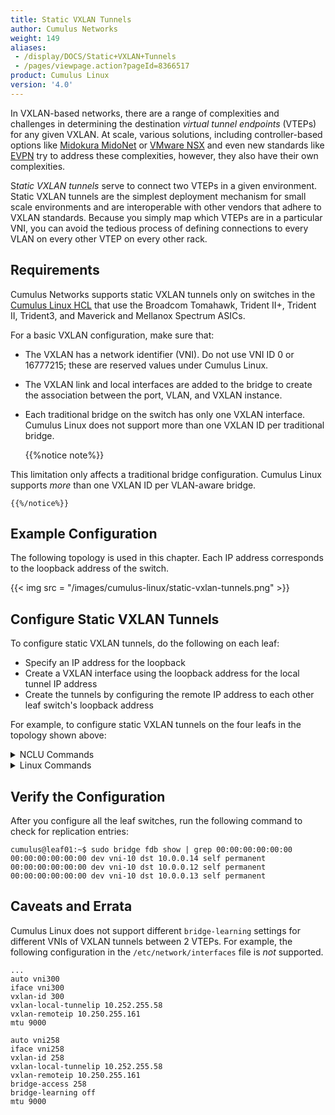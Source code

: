 ```yaml
---
title: Static VXLAN Tunnels
author: Cumulus Networks
weight: 149
aliases:
 - /display/DOCS/Static+VXLAN+Tunnels
 - /pages/viewpage.action?pageId=8366517
product: Cumulus Linux
version: '4.0'
---
```

In VXLAN-based networks, there are a range of complexities and challenges in determining the destination *virtual tunnel endpoints* (VTEPs) for any given VXLAN. At scale, various solutions, including controller-based options like [Midokura MidoNet](../Virtualization-Integrations/Integrating-Hardware-VTEPs-with-Midokura-MidoNet-and-OpenStack/) or [VMware NSX](../Virtualization-Integrations/Integrating-Hardware-VTEPs-with-VMware-NSX-MH/) and even new standards like [EVPN](../Ethernet-Virtual-Private-Network-EVPN/) try to address these complexities, however, they also have their own complexities.

S*tatic VXLAN tunnels* serve to connect two VTEPs in a given environment. Static VXLAN tunnels are the simplest deployment mechanism for small scale environments and are interoperable with other vendors that adhere to VXLAN standards. Because you simply map which VTEPs are in a particular VNI, you can avoid the tedious process of defining connections to every VLAN on every other VTEP on every other rack.

## Requirements

Cumulus Networks supports static VXLAN tunnels only on switches in the [Cumulus Linux HCL](http://cumulusnetworks.com/hcl/) that use the Broadcom Tomahawk, Trident II+, Trident II, Trident3, and Maverick and Mellanox Spectrum ASICs.

For a basic VXLAN configuration, make sure that:

- The VXLAN has a network identifier (VNI). Do not use VNI ID 0 or 16777215; these are reserved values under Cumulus Linux.
- The VXLAN link and local interfaces are added to the bridge to create the association between the port, VLAN, and VXLAN instance.
- Each traditional bridge on the switch has only one VXLAN interface. Cumulus Linux does not support more than one VXLAN ID per traditional bridge.

    {{%notice note%}}

This limitation only affects a traditional bridge configuration. Cumulus Linux supports *more* than one VXLAN ID per VLAN-aware bridge.

    {{%/notice%}}

## Example Configuration

The following topology is used in this chapter. Each IP address corresponds to the loopback address of the switch.

{{< img src = "/images/cumulus-linux/static-vxlan-tunnels.png" >}}

## Configure Static VXLAN Tunnels

To configure static VXLAN tunnels, do the following on each leaf:

- Specify an IP address for the loopback
- Create a VXLAN interface using the loopback address for the local tunnel IP address
- Create the tunnels by configuring the remote IP address to each other leaf switch's loopback address

For example, to configure static VXLAN tunnels on the four leafs in the topology shown above:

<details>

<summary>NCLU Commands </summary>

Run the following commands on **leaf01**:

```
cumulus@leaf01:~$ net add loopback lo ip address 10.0.0.11/32
cumulus@leaf01:~$ net add vxlan vni-10 vxlan id 10
cumulus@leaf01:~$ net add vxlan vni-10 vxlan local-tunnelip 10.0.0.11
cumulus@leaf01:~$ net add vxlan vni-10 vxlan remoteip 10.0.0.12
cumulus@leaf01:~$ net add vxlan vni-10 vxlan remoteip 10.0.0.13
cumulus@leaf01:~$ net add vxlan vni-10 vxlan remoteip 10.0.0.14
cumulus@leaf01:~$ net add vxlan vni-10 bridge access 10
cumulus@leaf01:~$ net pending
cumulus@leaf01:~$ net commit
```

Run these commands on leaf02, leaf03, and leaf04:

**leaf02**

```
cumulus@leaf02:~$ net add loopback lo ip address 10.0.0.12/32
cumulus@leaf02:~$ net add vxlan vni-10 vxlan id 10
cumulus@leaf02:~$ net add vxlan vni-10 vxlan local-tunnelip 10.0.0.12
cumulus@leaf02:~$ net add vxlan vni-10 vxlan remoteip 10.0.0.11
cumulus@leaf02:~$ net add vxlan vni-10 vxlan remoteip 10.0.0.13
cumulus@leaf02:~$ net add vxlan vni-10 vxlan remoteip 10.0.0.14
cumulus@leaf02:~$ net add vxlan vni-10 bridge access 10
cumulus@leaf02:~$ net pending
cumulus@leaf02:~$ net commit
```

**leaf03**

```
cumulus@leaf03:~$ net add loopback lo ip address 10.0.0.13/32
cumulus@leaf03:~$ net add vxlan vni-10 vxlan id 10
cumulus@leaf03:~$ net add vxlan vni-10 vxlan local-tunnelip 10.0.0.13
cumulus@leaf03:~$ net add vxlan vni-10 vxlan remoteip 10.0.0.11
cumulus@leaf03:~$ net add vxlan vni-10 vxlan remoteip 10.0.0.12
cumulus@leaf03:~$ net add vxlan vni-10 vxlan remoteip 10.0.0.14
cumulus@leaf03:~$ net add vxlan vni-10 bridge access 10
cumulus@leaf03:~$ net pending
cumulus@leaf03:~$ net commit
```

**leaf04**

```
cumulus@leaf04:~$ net add loopback lo ip address 10.0.0.14/32
cumulus@leaf04:~$ net add vxlan vni-10 vxlan id 10
cumulus@leaf04:~$ net add vxlan vni-10 vxlan local-tunnelip 10.0.0.14
cumulus@leaf04:~$ net add vxlan vni-10 vxlan remoteip 10.0.0.11
cumulus@leaf04:~$ net add vxlan vni-10 vxlan remoteip 10.0.0.12
cumulus@leaf04:~$ net add vxlan vni-10 vxlan remoteip 10.0.0.13
cumulus@leaf04:~$ net add vxlan vni-10 bridge access 10
cumulus@leaf04:~$ net pending
cumulus@leaf04:~$ net commit
```

</details>

<details>

<summary>Linux Commands </summary>

Configure **leaf01** by editing the `/etc/network/interfaces` file as follows:

```
# The loopback network interface
auto lo
iface lo inet loopback
    address 10.0.0.11/32

# The primary network interface
auto eth0
iface eth0 inet dhcp

auto swp1
iface swp1

auto swp2
iface swp2

auto bridge
iface bridge
    bridge-ports vni-10
    bridge-vids 10
    bridge-vlan-aware yes

auto vni-10
iface vni-10
    bridge-access 10
    mstpctl-bpduguard yes
    mstpctl-portbpdufilter yes
    vxlan-id 10
    vxlan-local-tunnelip 10.0.0.11
    vxlan-remoteip 10.0.0.12
    vxlan-remoteip 10.0.0.13
    vxlan-remoteip 10.0.0.14
```

Configure leaf02, leaf03, and leaf04 as follows:

**leaf02**

```
# The loopback network interface
auto lo
iface lo inet loopback
    address 10.0.0.12/32

# The primary network interface
auto eth0
iface eth0 inet dhcp

auto swp1
iface swp1

auto swp2
iface swp2

auto bridge
iface bridge
    bridge-ports vni-10
    bridge-vids 10
    bridge-vlan-aware yes

auto vni-10
iface vni-10
    bridge-access 10
    mstpctl-bpduguard yes
    mstpctl-portbpdufilter yes
    vxlan-id 10
    vxlan-local-tunnelip 10.0.0.12
    vxlan-remoteip 10.0.0.11
    vxlan-remoteip 10.0.0.13
    vxlan-remoteip 10.0.0.14
```

**leaf03**

```
# The loopback network interface
auto lo
iface lo inet loopback
   address 10.0.0.13/32

# The primary network interface
auto eth0
iface eth0 inet dhcp

auto swp1
iface swp1

auto swp2
iface swp2

auto bridge
iface bridge
   bridge-ports vni-10
   bridge-vids 10
   bridge-vlan-aware yes

auto vni-10
iface vni-10
   bridge-access 10
   mstpctl-bpduguard yes
   mstpctl-portbpdufilter yes
   vxlan-id 10
   vxlan-local-tunnelip 10.0.0.13
   vxlan-remoteip 10.0.0.11
   vxlan-remoteip 10.0.0.12
   vxlan-remoteip 10.0.0.14
```

**leaf04**

```
# The loopback network interface
auto lo
iface lo inet loopback
    address 10.0.0.14/32

# The primary network interface
auto eth0
iface eth0 inet dhcp

auto swp1
iface swp1

auto swp2
iface swp2

auto bridge
iface bridge
    bridge-ports vni-10
    bridge-vids 10
    bridge-vlan-aware yes

auto vni-10
iface vni-10
    bridge-access 10
    mstpctl-bpduguard yes
    mstpctl-portbpdufilter yes
    vxlan-id 10
    vxlan-local-tunnelip 10.0.0.14
    vxlan-remoteip 10.0.0.11
    vxlan-remoteip 10.0.0.12
    vxlan-remoteip 10.0.0.13
```

</details>

## Verify the Configuration

After you configure all the leaf switches, run the following command to check for replication entries:

```
cumulus@leaf01:~$ sudo bridge fdb show | grep 00:00:00:00:00:00
00:00:00:00:00:00 dev vni-10 dst 10.0.0.14 self permanent
00:00:00:00:00:00 dev vni-10 dst 10.0.0.12 self permanent
00:00:00:00:00:00 dev vni-10 dst 10.0.0.13 self permanent
```

## Caveats and Errata

Cumulus Linux does not support different `bridge-learning` settings for different VNIs of VXLAN tunnels between 2 VTEPs. For example, the following configuration in the `/etc/network/interfaces` file is *not* supported.

```
...
auto vni300
iface vni300
vxlan-id 300
vxlan-local-tunnelip 10.252.255.58
vxlan-remoteip 10.250.255.161
mtu 9000

auto vni258
iface vni258
vxlan-id 258
vxlan-local-tunnelip 10.252.255.58
vxlan-remoteip 10.250.255.161
bridge-access 258
bridge-learning off
mtu 9000
```
